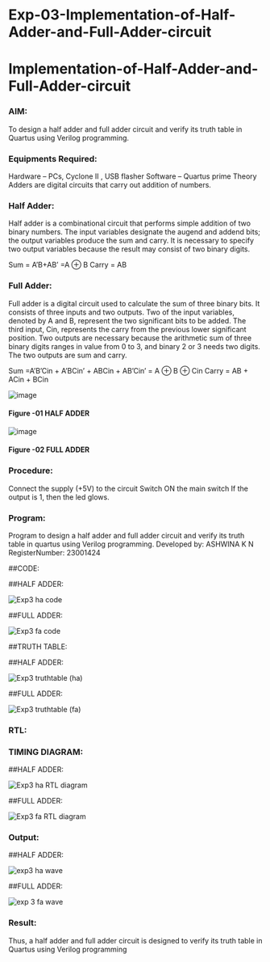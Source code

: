 # Exp-03-Implementation-of-Half-Adder-and-Full-Adder-circuit

# Implementation-of-Half-Adder-and-Full-Adder-circuit
### AIM:
To design a half adder and full adder circuit and verify its truth table in Quartus using Verilog programming.

### Equipments Required:
Hardware – PCs, Cyclone II , USB flasher
Software – Quartus prime
Theory
Adders are digital circuits that carry out addition of numbers.

### Half Adder:
Half adder is a combinational circuit that performs simple addition of two binary numbers. The input variables designate the augend and addend bits; the output variables produce the sum and carry. It is necessary to specify two output variables because the result may consist of two binary digits.

Sum = A’B+AB’ =A ⊕ B Carry = AB

### Full Adder: 
Full adder is a digital circuit used to calculate the sum of three binary bits. It consists of three inputs and two outputs. Two of the input variables, denoted by A and B, represent the two significant bits to be added. The third input, Cin, represents the carry from the previous lower significant position. Two outputs are necessary because the arithmetic sum of three binary digits ranges in value from 0 to 3, and binary 2 or 3 needs two digits. The two outputs are sum and carry.

Sum =A’B’Cin + A’BCin’ + ABCin + AB’Cin’ = A ⊕ B ⊕ Cin Carry = AB + ACin + BCin

 ![image](https://user-images.githubusercontent.com/36288975/163552156-a13e5a56-c638-4110-97d9-8896907c8d25.png)

#### Figure -01 HALF ADDER 


![image](https://user-images.githubusercontent.com/36288975/163552057-b3547877-6d07-45b4-b7e0-bcfebfad9e1d.png)

#### Figure -02 FULL ADDER 

### Procedure:
Connect the supply (+5V) to the circuit
Switch ON the main switch
If the output is 1, then the led glows.

### Program:
Program to design a half adder and full adder circuit and verify its truth table in quartus using Verilog programming.
Developed by: ASHWINA K N
RegisterNumber: 23001424

##CODE:

##HALF ADDER:

![Exp3 ha code](https://github.com/Ashwinakn/Exp-02-Implementation-of-Half-Adder-and-Full-Adder-circuit/assets/152128332/618b72db-48c2-482c-8423-369b407ad3dd)

##FULL ADDER:

![Exp3 fa code](https://github.com/Ashwinakn/Exp-02-Implementation-of-Half-Adder-and-Full-Adder-circuit/assets/152128332/6ae1e22c-21cd-4bae-8766-42e6a6e2c1a9)

##TRUTH TABLE:

##HALF ADDER:

![Exp3 truthtable (ha)](https://github.com/Ashwinakn/Exp-02-Implementation-of-Half-Adder-and-Full-Adder-circuit/assets/152128332/2ba0dbf3-588d-453a-adc3-f10def94f3e7)

##FULL ADDER:

![Exp3 truthtable (fa)](https://github.com/Ashwinakn/Exp-02-Implementation-of-Half-Adder-and-Full-Adder-circuit/assets/152128332/d1c16b47-b7de-4426-bb50-a45d063307c3)

### RTL:

### TIMING DIAGRAM:

##HALF ADDER:

![Exp3 ha RTL diagram](https://github.com/Ashwinakn/Exp-02-Implementation-of-Half-Adder-and-Full-Adder-circuit/assets/152128332/fba624fb-b428-4c71-91a1-247835d87772)

##FULL ADDER:

![Exp3 fa RTL diagram](https://github.com/Ashwinakn/Exp-02-Implementation-of-Half-Adder-and-Full-Adder-circuit/assets/152128332/da5520b8-2122-4b04-8541-db4930b0f380)

### Output:

##HALF ADDER:

![exp3 ha wave](https://github.com/Ashwinakn/Exp-02-Implementation-of-Half-Adder-and-Full-Adder-circuit/assets/152128332/8d439cdb-ec57-4933-9927-314b46c56af8)

##FULL ADDER:

![exp 3 fa wave](https://github.com/Ashwinakn/Exp-02-Implementation-of-Half-Adder-and-Full-Adder-circuit/assets/152128332/970914fc-9540-46e2-b1c2-d6aab05ce341)


### Result:
Thus, a half adder and full adder circuit is designed to verify its truth table in Quartus using Verilog programming
